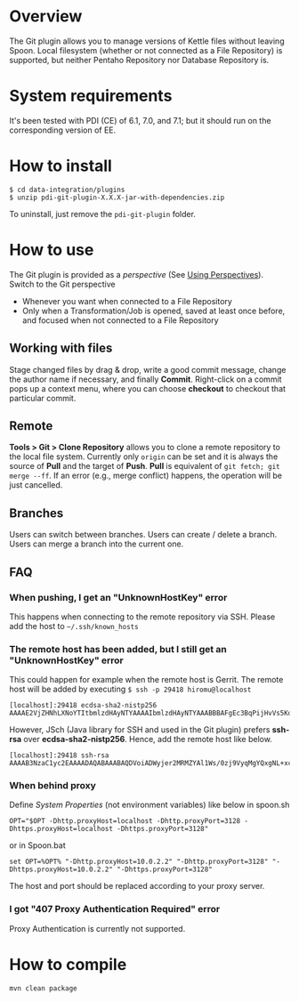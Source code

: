 # Overview

The Git plugin allows you to manage versions of Kettle files without leaving Spoon.
Local filesystem (whether or not connected as a File Repository) is supported, but neither Pentaho Repository nor Database Repository is.

# System requirements

It's been tested with PDI (CE) of 6.1, 7.0, and 7.1; but it should run on the corresponding version of EE.

# How to install

```
$ cd data-integration/plugins
$ unzip pdi-git-plugin-X.X.X-jar-with-dependencies.zip
```

To uninstall, just remove the `pdi-git-plugin` folder.

# How to use

The Git plugin is provided as a <i>perspective</i> (See [Using Perspectives](https://help.pentaho.com/Documentation/7.1/0L0/0Y0/020)).
Switch to the Git perspective

- Whenever you want when connected to a File Repository
- Only when a Transformation/Job is opened, saved at least once before, and focused when not connected to a File Repository

## Working with files

Stage changed files by drag & drop, write a good commit message, change the author name if necessary, and finally <b>Commit</b>.
Right-click on a commit pops up a context menu, where you can choose **checkout** to checkout that particular commit.

## Remote

**Tools > Git > Clone Repository** allows you to clone a remote repository to the local file system.
Currently only `origin` can be set and it is always the source of <b>Pull</b> and the target of <b>Push</b>.
<b>Pull</b> is equivalent of `git fetch; git merge --ff`.
If an error (e.g., merge conflict) happens, the operation will be just cancelled.

## Branches

Users can switch between branches.
Users can create / delete a branch.
Users can merge a branch into the current one.

## FAQ

### When pushing, I get an "UnknownHostKey" error

This happens when connecting to the remote repository via SSH.
Please add the host to `~/.ssh/known_hosts`

### The remote host has been added, but I still get an "UnknownHostKey" error

This could happen for example when the remote host is Gerrit.
The remote host will be added by executing `$ ssh -p 29418 hiromu@localhost`

```
[localhost]:29418 ecdsa-sha2-nistp256 AAAAE2VjZHNhLXNoYTItbmlzdHAyNTYAAAAIbmlzdHAyNTYAAABBBAFgEc3BqPijHvVs5KoXLLoBaYtBlW8c8v+wpHEPpKObAF0lSG2qt764zFUE1eRlb/thq8RdNxHQ8l+i4VLTlR8=
```

However, JSch (Java library for SSH and used in the Git plugin) prefers **ssh-rsa** over **ecdsa-sha2-nistp256**. Hence, add the remote host like below.

```
[localhost]:29418 ssh-rsa AAAAB3NzaC1yc2EAAAADAQABAAABAQDVoiADWyjer2MRMZYAl1Ws/0zj9VyqMgYQxgNL+xcFGz4cO4AZIaL5L6TlNaU5bOF3WeCFgDLMrMioUoWS/0yLE5Q9mXwE2/5V3fEKDgMfuO+xvEGoh/xZb0GqhCeioG63+clqrXM8DvYfqzMmUg8ksPejEYeQpSrTkg0S5RE9AEB/+qvNnipye7M+9Nutr2lSE+GRhRfFNITCXLIAN6ukoKis+xVZgCMXFSnS41PlhQ/mLNJdA1bMxjm1/58iJsdF44iD+cuM/mFvLoAnXeAbOkkj8jyM136vAvO45M5c+a6Z8k4X7Q/CxsZ2IowWfUshg0jsjerzANUPCaoP9VJX
```

### When behind proxy

Define *System Properties* (not environment variables) like below in spoon.sh

```
OPT="$OPT -Dhttp.proxyHost=localhost -Dhttp.proxyPort=3128 -Dhttps.proxyHost=localhost -Dhttps.proxyPort=3128"
```

or in Spoon.bat

```
set OPT=%OPT% "-Dhttp.proxyHost=10.0.2.2" "-Dhttp.proxyPort=3128" "-Dhttps.proxyHost=10.0.2.2" "-Dhttps.proxyPort=3128"
```

The host and port should be replaced according to your proxy server.

### I got "407 Proxy Authentication Required" error

Proxy Authentication is currently not supported.

# How to compile

```
mvn clean package
```
